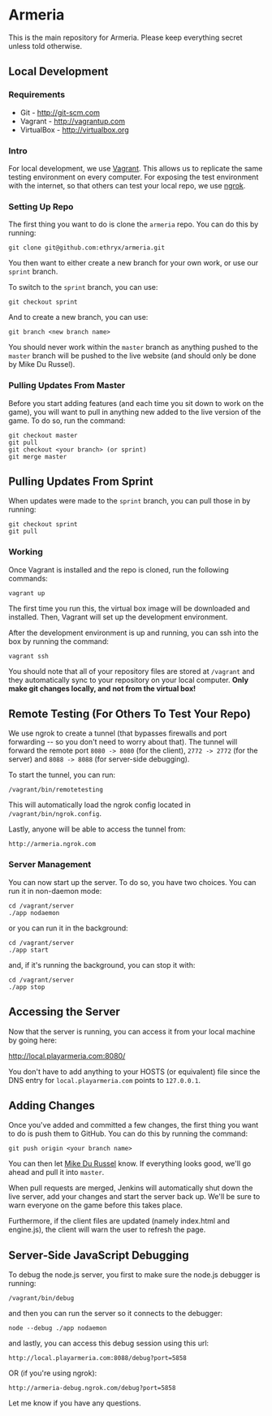 Armeria
=======

This is the main repository for Armeria. Please keep everything secret unless told otherwise.

Local Development
-----------------

### Requirements

* Git - http://git-scm.com
* Vagrant - http://vagrantup.com
* VirtualBox - http://virtualbox.org

### Intro

For local development, we use [Vagrant](http://www.vagrantup.com). This allows us to replicate
the same testing environment on every computer. For exposing the test environment with the internet,
so that others can test your local repo, we use [ngrok](https://ngrok.com).

### Setting Up Repo

The first thing you want to do is clone the `armeria` repo. You can do this by running:

    git clone git@github.com:ethryx/armeria.git
    
You then want to either create a new branch for your own work, or use our `sprint` branch.

To switch to the `sprint` branch, you can use:

    git checkout sprint

And to create a new branch, you can use:

    git branch <new branch name>

You should never work within the `master` branch as anything pushed to the `master` branch will be pushed
to the live website (and should only be done by Mike Du Russel).

### Pulling Updates From Master

Before you start adding features (and each time you sit down to work on the game), you will
want to pull in anything new added to the live version of the game. To do so, run the command:

    git checkout master
    git pull
    git checkout <your branch> (or sprint)
    git merge master
    
## Pulling Updates From Sprint

When updates were made to the `sprint` branch, you can pull those in by running:

    git checkout sprint
    git pull

### Working

Once Vagrant is installed and the repo is cloned, run the following commands:

    vagrant up

The first time you run this, the virtual box image will be downloaded and installed. Then,
Vagrant will set up the development environment.

After the development environment is up and running, you can ssh into the box by running
the command:

    vagrant ssh

You should note that all of your repository files are stored at `/vagrant` and they automatically
sync to your repository on your local computer. **Only make git changes locally, and not from the
virtual box!**

## Remote Testing (For Others To Test Your Repo)

We use ngrok to create a tunnel (that bypasses firewalls and port forwarding -- so you don't need to worry
about that). The tunnel will forward the remote port `8080 -> 8080` (for the client), `2772 -> 2772` (for
the server) and `8088 -> 8088` (for server-side debugging).

To start the tunnel, you can run:

    /vagrant/bin/remotetesting
    
This will automatically load the ngrok config located in `/vagrant/bin/ngrok.config`.

Lastly, anyone will be able to access the tunnel from:

    http://armeria.ngrok.com

### Server Management

You can now start up the server. To do so, you have two choices. You can run it in non-daemon mode:

    cd /vagrant/server
    ./app nodaemon

or you can run it in the background:

    cd /vagrant/server
    ./app start

and, if it's running the background, you can stop it with:

    cd /vagrant/server
    ./app stop

## Accessing the Server

Now that the server is running, you can access it from your local machine by going here:

http://local.playarmeria.com:8080/

You don't have to add anything to your HOSTS (or equivalent) file since the DNS entry for
`local.playarmeria.com` points to `127.0.0.1`.

## Adding Changes

Once you've added and committed a few changes, the first thing you want to do is push them to GitHub.
You can do this by running the command:

    git push origin <your branch name>
    
You can then let [Mike Du Russel](https://bitbucket.org/ethryx) know. If everything looks good, we'll go ahead
and pull it into `master`.

When pull requests are merged, Jenkins will automatically shut down the live server, add your changes and start
the server back up. We'll be sure to warn everyone on the game before this takes place.

Furthermore, if the client files are updated (namely index.html and engine.js), the client will warn the user to
refresh the page.

## Server-Side JavaScript Debugging

To debug the node.js server, you first to make sure the node.js debugger is running:

    /vagrant/bin/debug

and then you can run the server so it connects to the debugger:

    node --debug ./app nodaemon

and lastly, you can access this debug session using this url:

    http://local.playarmeria.com:8088/debug?port=5858

OR (if you're using ngrok):

    http://armeria-debug.ngrok.com/debug?port=5858

Let me know if you have any questions.
